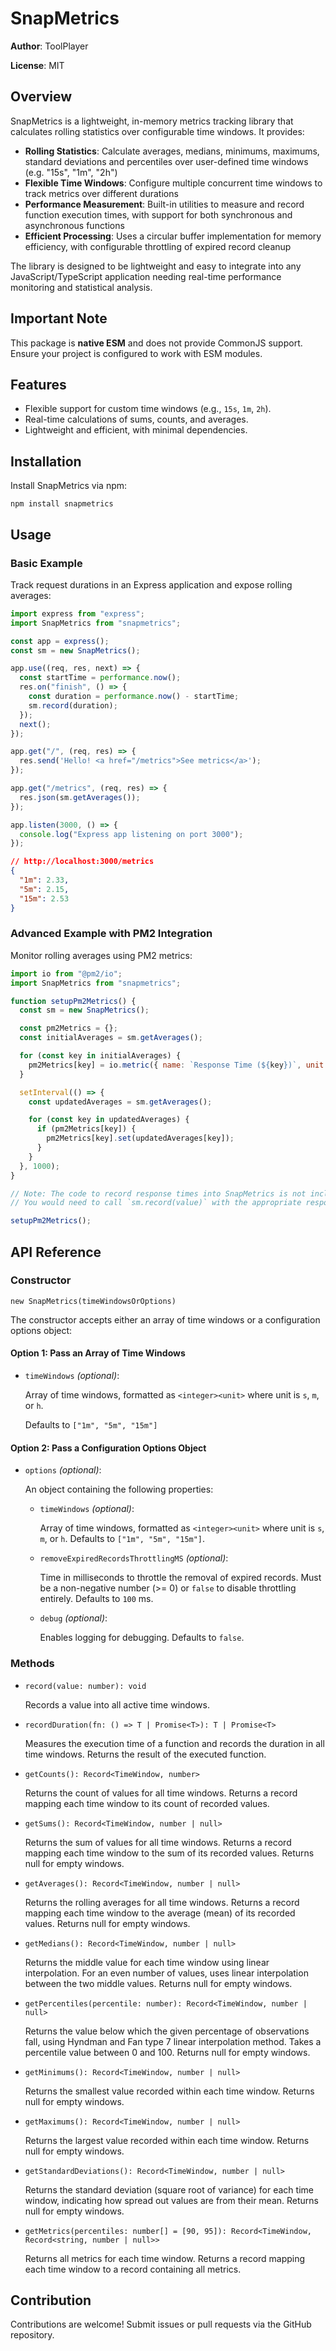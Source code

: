 # SnapMetrics

**Author**: ToolPlayer

**License**: MIT

## Overview

SnapMetrics is a lightweight, in-memory metrics tracking library that calculates rolling statistics over configurable time windows. It provides:

- **Rolling Statistics**: Calculate averages, medians, minimums, maximums, standard deviations and percentiles over user-defined time windows (e.g. "15s", "1m", "2h")
- **Flexible Time Windows**: Configure multiple concurrent time windows to track metrics over different durations
- **Performance Measurement**: Built-in utilities to measure and record function execution times, with support for both synchronous and asynchronous functions
- **Efficient Processing**: Uses a circular buffer implementation for memory efficiency, with configurable throttling of expired record cleanup

The library is designed to be lightweight and easy to integrate into any JavaScript/TypeScript application needing real-time performance monitoring and statistical analysis.

## Important Note

This package is **native ESM** and does not provide CommonJS support. Ensure your project is configured to work with ESM modules.

## Features

- Flexible support for custom time windows (e.g., `15s`, `1m`, `2h`).
- Real-time calculations of sums, counts, and averages.
- Lightweight and efficient, with minimal dependencies.

## Installation

Install SnapMetrics via npm:

```
npm install snapmetrics
```

## Usage

### Basic Example

Track request durations in an Express application and expose rolling averages:

```js
import express from "express";
import SnapMetrics from "snapmetrics";

const app = express();
const sm = new SnapMetrics();

app.use((req, res, next) => {
  const startTime = performance.now();
  res.on("finish", () => {
    const duration = performance.now() - startTime;
    sm.record(duration);
  });
  next();
});

app.get("/", (req, res) => {
  res.send('Hello! <a href="/metrics">See metrics</a>');
});

app.get("/metrics", (req, res) => {
  res.json(sm.getAverages());
});

app.listen(3000, () => {
  console.log("Express app listening on port 3000");
});
```

```json
// http://localhost:3000/metrics
{
  "1m": 2.33,
  "5m": 2.15,
  "15m": 2.53
}
```

### Advanced Example with PM2 Integration

Monitor rolling averages using PM2 metrics:

```js
import io from "@pm2/io";
import SnapMetrics from "snapmetrics";

function setupPm2Metrics() {
  const sm = new SnapMetrics();

  const pm2Metrics = {};
  const initialAverages = sm.getAverages();

  for (const key in initialAverages) {
    pm2Metrics[key] = io.metric({ name: `Response Time (${key})`, unit: "ms" });
  }

  setInterval(() => {
    const updatedAverages = sm.getAverages();

    for (const key in updatedAverages) {
      if (pm2Metrics[key]) {
        pm2Metrics[key].set(updatedAverages[key]);
      }
    }
  }, 1000);
}

// Note: The code to record response times into SnapMetrics is not included here.
// You would need to call `sm.record(value)` with the appropriate response time elsewhere in your application.

setupPm2Metrics();
```

## API Reference

### Constructor

```
new SnapMetrics(timeWindowsOrOptions)
```

The constructor accepts either an array of time windows or a configuration options object:

#### Option 1: Pass an Array of Time Windows

- `timeWindows` _(optional)_:

  Array of time windows, formatted as `<integer><unit>` where unit is `s`, `m`, or `h`.

  Defaults to `["1m", "5m", "15m"]`

#### Option 2: Pass a Configuration Options Object

- `options` _(optional)_:

  An object containing the following properties:

  - `timeWindows` _(optional)_:

    Array of time windows, formatted as `<integer><unit>` where unit is `s`, `m`, or `h`. Defaults to `["1m", "5m", "15m"]`.

  - `removeExpiredRecordsThrottlingMS` _(optional)_:

    Time in milliseconds to throttle the removal of expired records. Must be a non-negative number (>= 0) or `false` to disable throttling entirely. Defaults to `100` ms.

  - `debug` _(optional)_:

    Enables logging for debugging. Defaults to `false`.

### Methods

- `record(value: number): void`

  Records a value into all active time windows.

- `recordDuration(fn: () => T | Promise<T>): T | Promise<T>`

  Measures the execution time of a function and records the duration in all time windows. Returns the result of the executed function.

- `getCounts(): Record<TimeWindow, number>`

  Returns the count of values for all time windows. Returns a record mapping each time window to its count of recorded values.

- `getSums(): Record<TimeWindow, number | null>`

  Returns the sum of values for all time windows. Returns a record mapping each time window to the sum of its recorded values. Returns null for empty windows.

- `getAverages(): Record<TimeWindow, number | null>`

  Returns the rolling averages for all time windows. Returns a record mapping each time window to the average (mean) of its recorded values. Returns null for empty windows.

- `getMedians(): Record<TimeWindow, number | null>`

  Returns the middle value for each time window using linear interpolation. For an even number of values, uses linear interpolation between the two middle values. Returns null for empty windows.

- `getPercentiles(percentile: number): Record<TimeWindow, number | null>`

  Returns the value below which the given percentage of observations fall, using Hyndman and Fan type 7 linear interpolation method. Takes a percentile value between 0 and 100. Returns null for empty windows.

- `getMinimums(): Record<TimeWindow, number | null>`

  Returns the smallest value recorded within each time window. Returns null for empty windows.

- `getMaximums(): Record<TimeWindow, number | null>`

  Returns the largest value recorded within each time window. Returns null for empty windows.

- `getStandardDeviations(): Record<TimeWindow, number | null>`

  Returns the standard deviation (square root of variance) for each time window, indicating how spread out values are from their mean. Returns null for empty windows.

- `getMetrics(percentiles: number[] = [90, 95]): Record<TimeWindow, Record<string, number | null>>`

  Returns all metrics for each time window. Returns a record mapping each time window to a record containing all metrics.

## Contribution

Contributions are welcome! Submit issues or pull requests via the GitHub repository.
